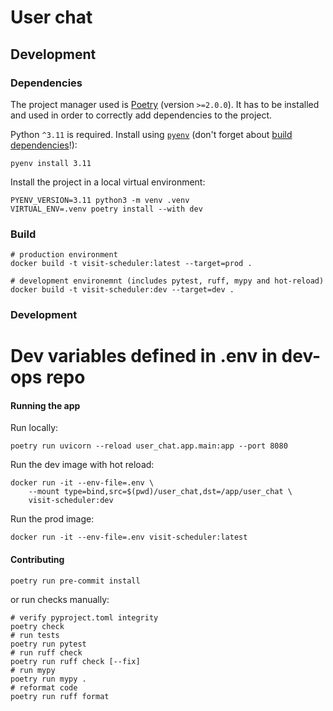 # User chat

## Development

### Dependencies

The project manager used is [Poetry](https://python-poetry.org/) (version `>=2.0.0`).
It has to be installed and used in order to correctly add dependencies to the project.

Python `^3.11` is required. Install using [`pyenv`](https://github.com/pyenv/pyenv) (don't forget about [build dependencies](https://github.com/pyenv/pyenv)!):

```shell
pyenv install 3.11
```

Install the project in a local virtual environment:
```shell
PYENV_VERSION=3.11 python3 -m venv .venv
VIRTUAL_ENV=.venv poetry install --with dev
```

### Build

```shell
# production environment
docker build -t visit-scheduler:latest --target=prod .

# development environemnt (includes pytest, ruff, mypy and hot-reload)
docker build -t visit-scheduler:dev --target=dev .
```

### Development

# Dev variables defined in .env in dev-ops repo


#### Running the app

Run locally:

```shell
poetry run uvicorn --reload user_chat.app.main:app --port 8080
 ```

Run the dev image with hot reload:

```shell
docker run -it --env-file=.env \
    --mount type=bind,src=$(pwd)/user_chat,dst=/app/user_chat \
    visit-scheduler:dev
```

Run the prod image:

```shell
docker run -it --env-file=.env visit-scheduler:latest
```

#### Contributing

```shell
poetry run pre-commit install
```

or run checks manually:

```shell
# verify pyproject.toml integrity
poetry check
# run tests
poetry run pytest
# run ruff check
poetry run ruff check [--fix]
# run mypy
poetry run mypy .
# reformat code
poetry run ruff format
```
